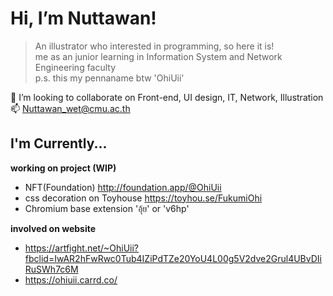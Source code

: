 # Hi, I’m Nuttawan!
> An illustrator who interested in programming, so here it is! <br>
me as an junior learning in Information System and Network Engineering faculty <br>
p.s. this my pennaname btw 'OhiUii'

💞️ I’m looking to collaborate on Front-end, UI design, IT, Network, Illustration <br>
📫 Nuttawan_wet@cmu.ac.th

## I'm Currently...
<b> working on project (WIP) </b>
- NFT(Foundation) http://foundation.app/@OhiUii
- css decoration on Toyhouse https://toyhou.se/FukumiOhi
- Chromium base extension 'อุ้ย' or 'v6hp' 

<b> involved on website </b>
- https://artfight.net/~OhiUii?fbclid=IwAR2hFwRwc0Tub4IZiPdTZe20YoU4L00g5V2dve2Grul4UBvDIiRuSWh7c6M
- https://ohiuii.carrd.co/


<!---
OhiUii/OhiUii is a ✨ special ✨ repository because its `README.md` (this file) appears on your GitHub profile.
You can click the Preview link to take a look at your changes.
--->
